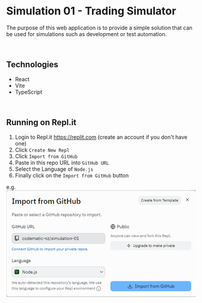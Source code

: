 # Simulation 01 - Trading Simulator

The purpose of this web application is to provide a simple solution that can be used for simulations such as development or test automation.

<br>

## Technologies
- React
- Vite
- TypeScript

<br>

## Running on Repl.it
1. Login to Repl.it https://replit.com  (create an account if you don't have one)
2. Click `Create New Repl`
3. Click `Import from GitHub`
4. Paste in this repo URL into `GitHub URL`
5. Select the Language of `Node.js`
6. Finally click on the `Import from GitHub` button

e.g.
![Example](replit_import_github.png)
